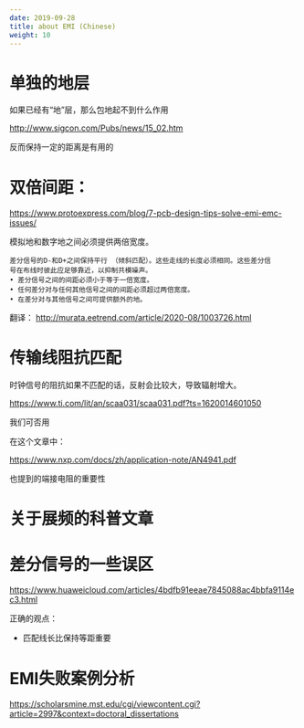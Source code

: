 ```yaml
---
date: 2019-09-28
title: about EMI (Chinese)
weight: 10
---
```


# 单独的地层

如果已经有“地”层，那么包地起不到什么作用

http://www.sigcon.com/Pubs/news/15_02.htm

反而保持一定的距离是有用的

# 双倍间距：

https://www.protoexpress.com/blog/7-pcb-design-tips-solve-emi-emc-issues/

模拟地和数字地之间必须提供两倍宽度。

```
差分信号的D-和D+之间保持平行 （倾斜匹配）。这些走线的长度必须相同。这些差分信
号在布线时彼此应足够靠近，以抑制共模噪声。
• 差分信号之间的间距必须小于等于一倍宽度。
• 任何差分对与任何其他信号之间的间距必须超过两倍宽度。
• 在差分对与其他信号之间可提供额外的地。
```

翻译：
http://murata.eetrend.com/article/2020-08/1003726.html

# 传输线阻抗匹配

时钟信号的阻抗如果不匹配的话，反射会比较大，导致辐射增大。

https://www.ti.com/lit/an/scaa031/scaa031.pdf?ts=1620014601050

我们可否用

在这个文章中：

https://www.nxp.com/docs/zh/application-note/AN4941.pdf

也提到的端接电阻的重要性

# 关于展频的科普文章

# 差分信号的一些误区


https://www.huaweicloud.com/articles/4bdfb91eeae7845088ac4bbfa9114ec3.html

正确的观点：
- 匹配线长比保持等距重要

# EMI失败案例分析

https://scholarsmine.mst.edu/cgi/viewcontent.cgi?article=2997&context=doctoral_dissertations
